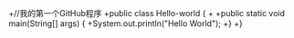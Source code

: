 +//我的第一个GitHub程序
 +public class Hello-world {
 +
 +public static void main(String[] args) {
 +System.out.println("Hello World");
 +}
 +}
